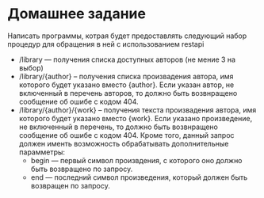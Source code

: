 # Домашнее задание

Написать программы, котрая будет предоставлять следующий набор процедур для обращения в ней с использованием restapi

- /library — получения списка доступных авторов (не мение 3 на выбор)
- /library/{author} – получения списка произвадения автора, имя которого будет указано вместо {author}. Если указан автор, не включенный в перечень авторов, то должно быть возвнращено сообщение об ошибе с кодом 404.
- /library/{author}/{work} – получения текста произвадения автора, имя которого будет указано вместо {work}. Если указано произведение, не включенный в перечень, то должно быть возвнращено сообщение об ошибе с кодом 404. Кроме того, данный запрос должен именть возможность обрабатывать дополнительные парамметры:
   * begin — первый символ произвдения, с которого оно должно быть возвращено по запросу.
   * end — последний символ произведения, который должен быть возвращен по запросу.